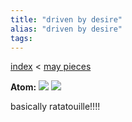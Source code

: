 ```yaml
---
title: "driven by desire"
alias: "driven by desire"
tags: 
---
```


[index](/.md) < [may pieces](may-pieces.md)

**Atom:** ![](driven%20by%20desire%20-%20colored%20copy.png)
![](driven%20by%20desire%202.png)

basically ratatouille!!!!